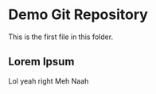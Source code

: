 # Demo Git Repository

This is the first file in this folder.

## Lorem Ipsum

Lol yeah right
Meh Naah